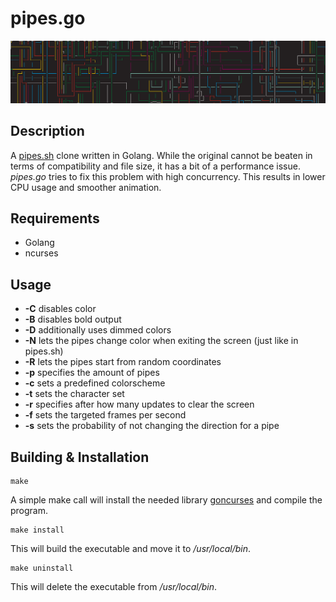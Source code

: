 # pipes.go

![Screenshot](doc/screen.png "Screenshot")

## Description
A [pipes.sh](https://github.com/pipeseroni/pipes.sh) clone written in Golang. While the original cannot be beaten in terms of compatibility and file size, it has a bit of a performance issue.
*pipes.go* tries to fix this problem with high concurrency. This results in lower CPU usage and smoother animation.

## Requirements
* Golang
* ncurses

## Usage
* **-C** disables color
* **-B** disables bold output
* **-D** additionally uses dimmed colors
* **-N** lets the pipes change color when exiting the screen (just like in pipes.sh)
* **-R** lets the pipes start from random coordinates
* **-p** specifies the amount of pipes
* **-c** sets a predefined colorscheme
* **-t** sets the character set
* **-r** specifies after how many updates to clear the screen
* **-f** sets the targeted frames per second
* **-s** sets the probability of not changing the direction for a pipe

## Building & Installation
```
make
```
A simple make call will install the needed library [goncurses](https://github.com/rthornton128/goncurses) and compile the program.
```
make install
```
This will build the executable and move it to */usr/local/bin*.
```
make uninstall
```
This will delete the executable from */usr/local/bin*.
